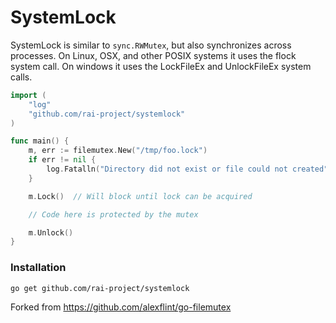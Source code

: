 # SystemLock

SystemLock is similar to `sync.RWMutex`, but also synchronizes across processes.
On Linux, OSX, and other POSIX systems it uses the flock system call. On windows
it uses the LockFileEx and UnlockFileEx system calls.

```go
import (
	"log"
	"github.com/rai-project/systemlock"
)

func main() {
	m, err := filemutex.New("/tmp/foo.lock")
	if err != nil {
		log.Fatalln("Directory did not exist or file could not created")
	}

	m.Lock()  // Will block until lock can be acquired

	// Code here is protected by the mutex

	m.Unlock()
}
```

### Installation

    go get github.com/rai-project/systemlock

Forked from https://github.com/alexflint/go-filemutex